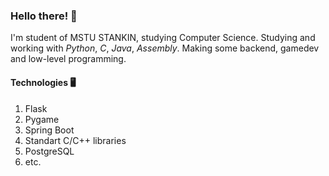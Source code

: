 ### Hello there! 👋

I'm student of MSTU STANKIN, studying Computer Science.
Studying and working with *Python*, *C*, *Java*, *Assembly*.
Making some backend, gamedev and low-level programming.

#### Technologies 🖥

1. Flask
2. Pygame
3. Spring Boot
4. Standart C/C++ libraries
5. PostgreSQL
6. etc.
<!--
**SiropTime/SiropTime** is a ✨ _special_ ✨ repository because its `README.md` (this file) appears on your GitHub profile.

Here are some ideas to get you started:

- 🔭 I’m currently working on mvlip, yandex-backend-school
- 🌱 I’m currently learning ...
- 👯 I’m looking to collaborate on ...
- 🤔 I’m looking for help with ...
- 💬 Ask me about ...
- 📫 How to reach me: ...
- 😄 Pronouns: ...
- ⚡ Fun fact: ...
-->
